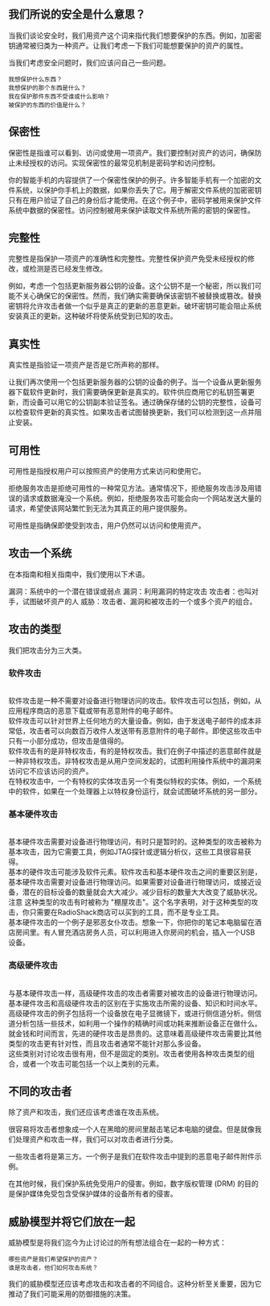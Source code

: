## 我们所说的安全是什么意思？

当我们谈论安全时，我们用资产这个词来指代我们想要保护的东西。例如，加密密钥通常被归类为一种资产。让我们考虑一下我们可能想要保护的资产的属性。

当我们考虑安全问题时，我们应该问自己一些问题。

    我想保护什么东西？
    我想保护的那个东西是什么？
    我在保护那件东西不受谁或什么影响？
    被保护的东西的价值是什么？

## 保密性

保密性是指谁可以看到、访问或使用一项资产。我们要控制对资产的访问，确保防止未经授权的访问。实现保密性的最常见机制是密码学和访问控制。

你的智能手机的内容提供了一个保密性保护的例子。许多智能手机有一个加密的文件系统，以保护你手机上的数据，如果你丢失了它。用于解密文件系统的加密密钥只有在用户验证了自己的身份后才能使用。在这个例子中，密码学被用来保护文件系统中数据的保密性。访问控制被用来保护读取文件系统所需的密钥的保密性。

## 完整性

完整性是指保护一项资产的准确性和完整性。完整性保护资产免受未经授权的修改，或检测是否已经发生修改。

例如，考虑一个包括更新服务器公钥的设备。这个公钥不是一个秘密，所以我们可能不关心确保它的保密性。然而，我们确实需要确保该密钥不被替换或篡改。替换密钥将允许攻击者做一个似乎是真正的更新的恶意更新。破坏密钥可能会阻止系统安装真正的更新。这种破坏将使系统受到已知的攻击。

## 真实性

真实性是指验证一项资产是否是它所声称的那样。

让我们再次使用一个包括更新服务器的公钥的设备的例子。当一个设备从更新服务器下载软件更新时，我们需要确保更新是真实的。软件供应商用它的私钥签署更新，而设备可以用它的公钥副本验证签名。通过确保存储的公钥的完整性，设备可以检查软件更新的真实性。如果攻击者试图替换更新，我们可以检测到这一点并阻止安装。

## 可用性

可用性是指授权用户可以按照资产的使用方式来访问和使用它。

拒绝服务攻击是拒绝可用性的一种常见方法。通常情况下，拒绝服务攻击涉及用错误的请求或数据淹没一个系统。例如，拒绝服务攻击可能会向一个网站发送大量的请求，希望使该网站繁忙到无法为其真正的用户提供服务。

可用性是指确保即使受到攻击，用户仍然可以访问和使用资产。

## 攻击一个系统

在本指南和相关指南中，我们使用以下术语。

漏洞：系统中的一个潜在错误或弱点 
漏洞：利用漏洞的特定攻击 
攻击者：也叫对手，试图破坏资产的人 
威胁：攻击者、漏洞和被攻击的一个或多个资产的组合。

## 攻击的类型

我们把攻击分为三大类。

### 软件攻击

​    
软件攻击是一种不需要对设备进行物理访问的攻击。软件攻击可以包括，例如，从应用程序商店的恶意下载或带有恶意附件的电子邮件。
​    
软件攻击可以针对世界上任何地方的大量设备。例如，由于发送电子邮件的成本非常低，攻击者可以向数百万收件人发送带有恶意附件的电子邮件。即使这些攻击中只有一小部分成功，但攻击是值得的。
​    
软件攻击有的是非特权攻击，有的是特权攻击。我们在例子中描述的恶意邮件就是一种非特权攻击。非特权攻击是从用户空间发起的，试图利用操作系统中的漏洞来访问它不应该访问的资产。
​    
在特权攻击中，一个有特权的实体攻击另一个有类似特权的实体。例如，一个系统中的软件，如果在一个处理器上以特权身份运行，就会试图破坏系统的另一部分。
​    

### 基本硬件攻击

​    
基本硬件攻击需要对设备进行物理访问，有时只是暂时的。这种类型的攻击被称为基本攻击，因为它需要工具，例如JTAG探针或逻辑分析仪，这些工具很容易获得。
​    
基本的硬件攻击可能涉及软件元素。软件攻击和基本硬件攻击之间的重要区别是，基本硬件攻击需要对设备进行物理访问。如果需要对设备进行物理访问，或接近设备，潜在的目标设备的数量就会大大减少。减少目标的数量大大改变了威胁状况。
​    
注意 这种类型的攻击有时被称为 "棚屋攻击"。这个名字表明，对于这种类型的攻击，你只需要在RadioShack商店可以买到的工具，而不是专业工具。
​    
基本硬件攻击的一个例子是邪恶女仆攻击。想象一下，你把你的笔记本电脑留在酒店房间里。有人冒充酒店房务人员，可以利用进入你房间的机会，插入一个USB设备。
​    

### 高级硬件攻击

​    
与基本硬件攻击一样，高级硬件攻击的攻击者需要对被攻击的设备进行物理访问。基本硬件攻击和高级硬件攻击的区别在于实施攻击所需的设备、知识和时间水平。
​    
高级硬件攻击的例子包括将一个设备放在电子显微镜下，或进行侧信道分析。侧信道分析包括一些技术，如利用一个操作的精确时间或功耗来推断设备正在做什么。
​    
就金钱和时间而言，先进的硬件攻击是昂贵的。这意味着高级硬件攻击需要比其他类型的攻击更有针对性，而且攻击者通常不能针对那么多设备。
​    
这些类别对讨论攻击很有用，但不是固定的类别。攻击者使用各种攻击类型的组合，或者一个攻击可能包括一个以上类别的元素。

## 不同的攻击者

除了资产和攻击，我们还应该考虑谁在攻击系统。

很容易将攻击者想象成一个人在黑暗的房间里敲击笔记本电脑的键盘。但是就像我们处理资产和攻击一样，我们可以对攻击者进行分类。

一些攻击者将是第三方。一个例子是我们在软件攻击中提到的恶意电子邮件附件示例。

在其他时候，我们保护系统免受用户的侵害。例如，数字版权管理 (DRM) 的目的是保护媒体免受包含受保护媒体的设备所有者的侵害。

## 威胁模型并将它们放在一起

威胁模型是将我们迄今为止讨论过的所有想法组合在一起的一种方式：

    哪些资产是我们希望保护的资产？
    谁是攻击者，他们如何攻击系统？

我们的威胁模型还应该考虑攻击和攻击者的不同组合。这种分析至关重要，因为它推动了我们可能采用的防御措施的决策。 

